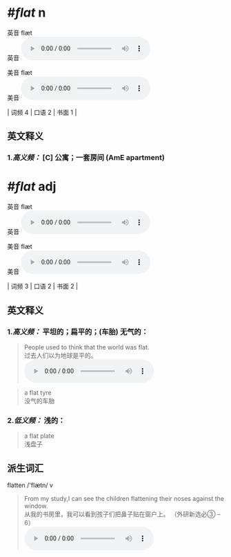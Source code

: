 # ***\#flat*** n
英音 flæt  
英音
<audio src="./media/flat-B.aac" controls="controls"></audio>

美音 flæt  
美音
<audio src="./media/flat.aac" controls="controls"></audio>



| 词频 4 | 口语 2 | 书面 1 |  

英文释义
---
### 1.*高义频：* **[C] 公寓；一套房间 (AmE apartment)**  


# ***\#flat*** adj
英音 flæt  
英音
<audio src="./media/flat-B.aac" controls="controls"></audio>

美音 flæt  
美音
<audio src="./media/flat.aac" controls="controls"></audio>



| 词频 3 | 口语 2 | 书面 2 |  

英文释义
---
### 1.*高义频：* **平坦的；扁平的；(车胎) 无气的：**  

 > People used to think that the world was flat.  
 > 过去人们以为地球是平的。    
<audio src="./media/flat 1-1.aac" controls="controls"></audio>

 > a flat tyre   
 > 没气的车胎    

### 2.*低义频：* **浅的：**  

 > a flat plate   
 > 浅盘子    


派生词汇
---
flatten /'flætn/ v   
 > From my study,I can see the children flattening their noses against the window.  
 > 从我的书房里，我可以看到孩子们把鼻子贴在窗户上。  （外研新选必③ – 6）  
<audio src="./media/From my study,I can see the children flattening their noses against the window2_AAC.aac" controls="controls"></audio>


